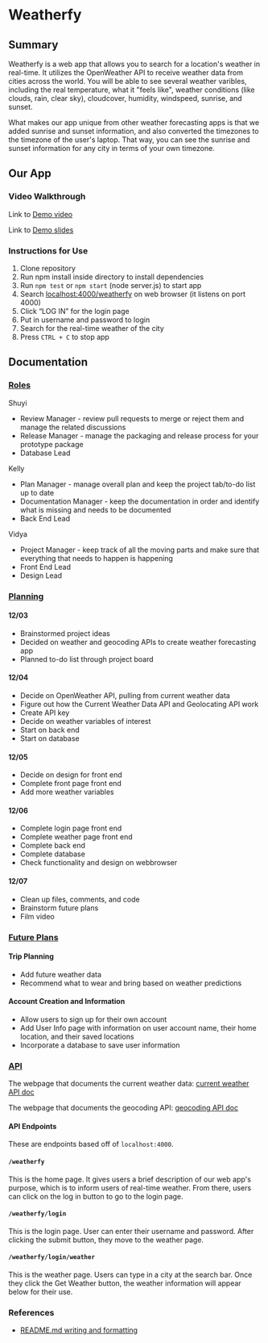 # Weatherfy

## Summary 

Weatherfy is a web app that allows you to search for a location's weather in real-time. It utilizes the OpenWeather API to receive weather data from cities across the world. You will be able to see several weather varibles, including the real temperature, what it "feels like", weather conditions (like clouds, rain, clear sky), cloudcover, humidity, windspeed, sunrise, and sunset. 

What makes our app unique from other weather forecasting apps is that we added sunrise and sunset information, and also converted the timezones to the timezone of the user's laptop. That way, you can see the sunrise and sunset information for any city in terms of your own timezone.

## Our App

### Video Walkthrough

Link to [Demo video](https://www.youtube.com/watch?v=VICfSfzKCts&ab_channel=VR)

Link to [Demo slides](https://docs.google.com/presentation/d/1chkkYmoA3AEsBfhWS9rWX-g-OBA3enGbO928zLJ4X1s/edit?usp=sharing)

### Instructions for Use

1. Clone repository
2. Run npm install inside directory to install dependencies
3. Run `npm test` or `npm start` (node server.js) to start app
4. Search [localhost:4000/weatherfy](http://localhost:4000/weatherfy) on web browser (it listens on port 4000)
5. Click “LOG IN” for the login page
6. Put in username and password to login
7. Search for the real-time weather of the city
8. Press `CTRL + C` to stop app

## Documentation

### [Roles](https://github.com/comp426-2022-fall/a99-team-32/blob/main/docs/roles.md)

Shuyi  
- Review Manager - review pull requests to merge or reject them and manage the related discussions  
- Release Manager - manage the packaging and release process for your prototype package  
- Database Lead  

Kelly  
- Plan Manager - manage overall plan and keep the project tab/to-do list up to date  
- Documentation Manager - keep the documentation in order and identify what is missing and needs to be documented  
- Back End Lead  

Vidya  
- Project Manager - keep track of all the moving parts and make sure that everything that needs to happen is happening  
- Front End Lead  
- Design Lead  

### [Planning](https://github.com/comp426-2022-fall/a99-team-32/blob/main/docs/planning.md)

#### 12/03
- Brainstormed project ideas
- Decided on weather and geocoding APIs to create weather forecasting app
- Planned to-do list through project board

#### 12/04
- Decide on OpenWeather API, pulling from current weather data
- Figure out how the Current Weather Data API and Geolocating API work
- Create API key
- Decide on weather variables of interest
- Start on back end
- Start on database

#### 12/05
- Decide on design for front end
- Complete front page front end
- Add more weather variables

#### 12/06
- Complete login page front end
- Complete weather page front end
- Complete back end
- Complete database
- Check functionality and design on webbrowser

#### 12/07
- Clean up files, comments, and code
- Brainstorm future plans
- Film video

### [Future Plans](https://github.com/comp426-2022-fall/a99-team-32/blob/main/docs/futureplans.md)

#### Trip Planning
- Add future weather data
- Recommend what to wear and bring based on weather predictions

#### Account Creation and Information
- Allow users to sign up for their own account
- Add User Info page with information on user account name, their home location, and their saved locations
- Incorporate a database to save user information

### [API](https://github.com/comp426-2022-fall/a99-team-32/blob/main/docs/api%20documentation.md)

The webpage that documents the current weather data: [current weather API doc](https://openweathermap.org/current)

The webpage that documents the geocoding API: [geocoding API doc](https://openweathermap.org/api/geocoding-api)

#### API Endpoints
These are endpoints based off of `localhost:4000`.

#### `/weatherfy`

This is the home page. It gives users a brief description of our web app's purpose, which is to inform users of real-time weather.
From there, users can click on the log in button to go to the login page.

#### `/weatherfy/login`

This is the login page. User can enter their username and password.
After clicking the submit button, they move to the weather page.

#### `/weatherfy/login/weather`

This is the weather page. Users can type in a city at the search bar.
Once they click the Get Weather button, the weather information will appear below for their use.

### References

- [README.md writing and formatting](https://docs.github.com/en/get-started/writing-on-github/getting-started-with-writing-and-formatting-on-github/basic-writing-and-formatting-syntax)
